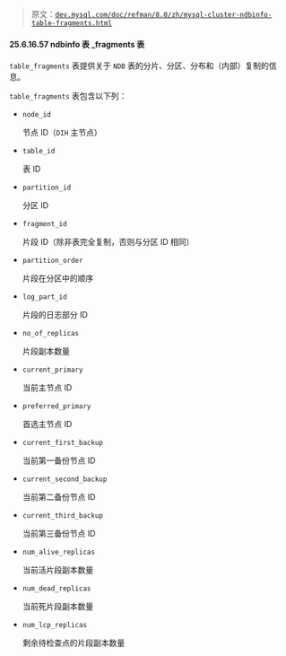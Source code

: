 > 原文：[`dev.mysql.com/doc/refman/8.0/zh/mysql-cluster-ndbinfo-table-fragments.html`](https://dev.mysql.com/doc/refman/8.0/zh/mysql-cluster-ndbinfo-table-fragments.html)

#### 25.6.16.57 ndbinfo 表 _fragments 表

`table_fragments` 表提供关于 `NDB` 表的分片、分区、分布和（内部）复制的信息。

`table_fragments` 表包含以下列：

+   `node_id`

    节点 ID（`DIH` 主节点）

+   `table_id`

    表 ID

+   `partition_id`

    分区 ID

+   `fragment_id`

    片段 ID（除非表完全复制，否则与分区 ID 相同）

+   `partition_order`

    片段在分区中的顺序

+   `log_part_id`

    片段的日志部分 ID

+   `no_of_replicas`

    片段副本数量

+   `current_primary`

    当前主节点 ID

+   `preferred_primary`

    首选主节点 ID

+   `current_first_backup`

    当前第一备份节点 ID

+   `current_second_backup`

    当前第二备份节点 ID

+   `current_third_backup`

    当前第三备份节点 ID

+   `num_alive_replicas`

    当前活片段副本数量

+   `num_dead_replicas`

    当前死片段副本数量

+   `num_lcp_replicas`

    剩余待检查点的片段副本数量
